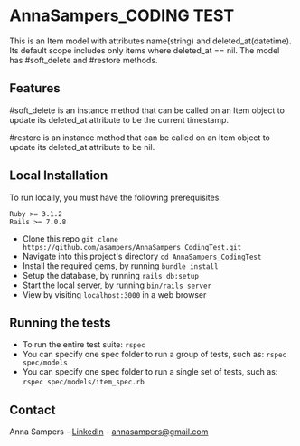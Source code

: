 # AnnaSampers_CODING TEST

This is an Item model with attributes name(string) and deleted_at(datetime). Its default scope includes only items where deleted_at == nil. The model has #soft_delete and #restore methods.

## Features

#soft_delete is an instance method that can be called on an Item object to update its deleted_at attribute to be the current timestamp.

#restore is an instance method that can be called on an Item object to update its deleted_at attribute to be nil.

## Local Installation

To run locally, you must have the following prerequisites:

```
Ruby >= 3.1.2
Rails >= 7.0.8
```

- Clone this repo `git clone https://github.com/asampers/AnnaSampers_CodingTest.git`
- Navigate into this project's directory `cd AnnaSampers_CodingTest`
- Install the required gems, by running `bundle install`
- Setup the database, by running `rails db:setup`
- Start the local server, by running `bin/rails server`
- View by visiting `localhost:3000` in a web browser

## Running the tests

- To run the entire test suite: `rspec`
- You can specify one spec folder to run a group of tests, such as: `rspec spec/models`
- You can specify one spec folder to run a single set of tests, such as: `rspec spec/models/item_spec.rb`

## Contact

Anna Sampers - [LinkedIn](https://linkedin.com/in/anna-sampers) - annasampers@gmail.com
